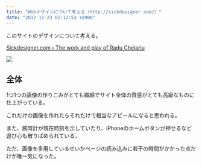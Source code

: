 ```yaml
---
title: "Webデザインについて考える（http://sickdesigner.com/）"
date: "2012-11-23 01:12:53 +0900"
---
```


このサイトのデザインについて考える。

[Sickdesigner.com › The work and play of Radu Chelariu](http://sickdesigner.com/)

![](/images/2012/11/Sickdesigner.com_.png)

## 全体

1つ1つの画像の作りこみがとても繊細でサイト全体の質感がとても高級なものに仕上がっている。

これだけの画像を作れたらそれだけで相当なアピールになると思われる。

また、腕時計が現在時刻を示していたり、iPhoneのホームボタンが押せるなど遊び心も散りばめられている。

ただ、画像を多用しているせいかページの読み込みに若干の時間がかかった点だけが唯一気になった。
